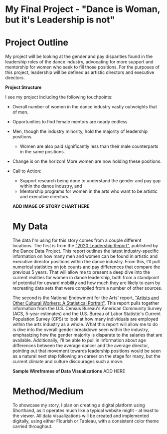 # My Final Project - "Dance is Woman, but it's Leadership is not"

# Project Outline
My project will be looking at the gender and pay disparities found in the leadership roles of the dance industry, advocating for more support and mentorship for women who seek to fill those positions. For the purposes of this project, leadership will be defined as artistic directors and executive directors. 

**Project Structure**

I see my project including the following touchpoints:
* Overall number of women in the dance industry vastly outweights that of men.
* Opportunities to find female mentors are nearly endless.
* Men, though the industry minority, hold the majority of leadership positions.
  * Women are also paid significantly less than their male counterparts in the same positions.
* Change is on the horizon! More women are now holding these positions.
* Call to Action: 
  * Support research being done to understand the gender and pay gap within the dance industry, and
  * Mentorship programs for women in the arts who want to be artistic and executive directors.
  
  **ADD IMAGE OF STORY CHART HERE**
  
  # My Data
  The data I'm using for this story comes from a couple different locations. The first is from the ["2020 Leadership Report"](https://www.dancedataproject.com/wp-content/uploads/2020/03/Leadership-Report-2020.pdf), published by the Dance Data Project. This report outlines the latest industry-specific information on how many men and women can be found in artistic and executive director positions within the dance industry. From this, I'll pull numerical statistics on job counts and pay differences that compare the previous 5 years. That will allow me to present a deep dive into the current realities for women in dance leadership, both from a standpoint of potential for upward mobility and how much they are likely to earn by recreating data sets that were compiled from a number of other sources. 
  
  The second is the National Endowment for the Arts' report, ["Artists and Other Cultural Workers: A Statistical Portrait"](https://www.arts.gov/sites/default/files/Artists_and_Other_Cultural_Workers.pdf). This report pulls together information from the U.S. Census Bureau's American Community Survey (ACS, 5-year estimates) and the U.S. Bureau of Labor Statistic's Current Population Survey (CPS) to look at how many individuals are employed within the arts industry as a whole. What this report will allow me to do is dive into the overall gender breakdown seen within the industry, emphasizing how the gender majority is disparate to the salaries that are available. Additionally, I'll be able to pull in information about age differences between the average dancer and the average director, pointing out that movement towards leadership positions would be seen as a natural next step following an career on the stage for many, but the current climate and culture discourages such a move. 
  
  **Sample Wireframes of Data Visualizations**
  ADD HERE
  
  # Method/Medium
  To showcase my story, I plan on creating a digital platform using Shorthand, as it operates much like a typical website might - at least to the viewer. All data visualizations 
will be created and implemented digitally, using either Flourish or Tableau, with a consistent color theme carried throughout.  
